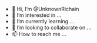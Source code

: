 - 👋 Hi, I’m @UnknownRichain
- 👀 I’m interested in ...
- 🌱 I’m currently learning ...
- 💞️ I’m looking to collaborate on ...
- 📫 How to reach me ...

<!---
UnknownRichain/UnknownRichain is a ✨ special ✨ repository because its `README.md` (this file) appears on your GitHub profile.
You can click the Preview link to take a look at your changes.
--->
